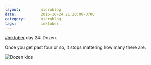 ```yaml
---
layout:         microblog
date:           2016-10-24 21:20:00-0700
category:       microblog
tags:           inktober
---
```

[#inktober](/tags/inktober) day 24: Dozen.

Once you get past four or so, it stops mattering how many there are.

![Dozen kids](/images/microblog/201610242120.jpg)
